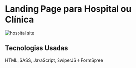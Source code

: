 
# Landing Page para Hospital ou Clínica

![hospital site](https://user-images.githubusercontent.com/26524921/210454433-6e339cdb-1be7-4c81-ba5b-42b28fd153f2.png)

## Tecnologias Usadas
HTML, SASS, JavaScript, SwiperJS e FormSpree










